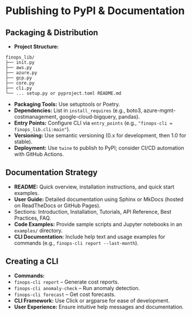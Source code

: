 # Publishing to PyPI & Documentation

## Packaging & Distribution

- **Project Structure:**
```
finops_lib/ 
├── init.py 
├── aws.py 
├── azure.py 
├── gcp.py 
├── core.py 
├── cli.py 
└── ... setup.py or pyproject.toml README.md
```
- **Packaging Tools:** Use setuptools or Poetry.
- **Dependencies:** List in `install_requires` (e.g., boto3, azure-mgmt-costmanagement, google-cloud-bigquery, pandas).
- **Entry Points:** Configure CLI via `entry_points` (e.g., `"finops-cli = finops_lib.cli:main"`).
- **Versioning:** Use semantic versioning (0.x for development, then 1.0 for stable).
- **Deployment:** Use `twine` to publish to PyPI; consider CI/CD automation with GitHub Actions.

## Documentation Strategy

- **README:** Quick overview, installation instructions, and quick start examples.
- **User Guide:** Detailed documentation using Sphinx or MkDocs (hosted on ReadTheDocs or GitHub Pages).
- Sections: Introduction, Installation, Tutorials, API Reference, Best Practices, FAQ.
- **Code Examples:** Provide sample scripts and Jupyter notebooks in an `examples/` directory.
- **CLI Documentation:** Include help text and usage examples for commands (e.g., `finops-cli report --last-month`).

## Creating a CLI

- **Commands:**
- `finops-cli report` – Generate cost reports.
- `finops-cli anomaly-check` – Run anomaly detection.
- `finops-cli forecast` – Get cost forecasts.
- **CLI Framework:** Use Click or argparse for ease of development.
- **User Experience:** Ensure intuitive help messages and documentation.
